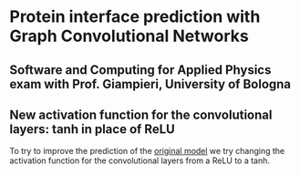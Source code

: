 # Protein interface prediction with Graph Convolutional Networks
## Software and Computing for Applied Physics exam with Prof. Giampieri, University of Bologna 

## New activation function for the convolutional layers: tanh in place of ReLU

To try to improve the prediction of the [original model](https://github.com/pchanda/Graph_convolution_with_proteins) we try changing
the activation function for the convolutional layers from a ReLU to a tanh. 

